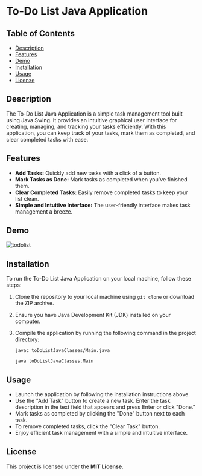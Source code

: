 # To-Do List Java Application

## Table of Contents

- [Description](#description)
- [Features](#features)
- [Demo](#demo)
- [Installation](#installation)
- [Usage](#usage)
- [License](#license)

## Description

The To-Do List Java Application is a simple task management tool built using Java Swing. It provides an intuitive graphical user interface for creating, managing, and tracking your tasks efficiently. With this application, you can keep track of your tasks, mark them as completed, and clear completed tasks with ease.

## Features

- **Add Tasks:** Quickly add new tasks with a click of a button.
- **Mark Tasks as Done:** Mark tasks as completed when you've finished them.
- **Clear Completed Tasks:** Easily remove completed tasks to keep your list clean.
- **Simple and Intuitive Interface:** The user-friendly interface makes task management a breeze.

## Demo

![todolist](https://github.com/Lyam0udi/toDoListJava/assets/67929106/800b2d02-6e67-4b42-846b-028e2a3037ca)


## Installation

To run the To-Do List Java Application on your local machine, follow these steps:

1. Clone the repository to your local machine using `git clone` or download the ZIP archive.

2. Ensure you have Java Development Kit (JDK) installed on your computer.

3. Compile the application by running the following command in the project directory:

    ```shell
    javac toDoListJavaClasses/Main.java
    ```
    ```shell
    java toDoListJavaClasses.Main
    ```

## Usage

  - Launch the application by following the installation instructions above.
  - Use the "Add Task" button to create a new task. Enter the task description in the text field that appears and press Enter or click "Done."
  - Mark tasks as completed by clicking the "Done" button next to each task.
  - To remove completed tasks, click the "Clear Task" button.
  - Enjoy efficient task management with a simple and intuitive interface.

## License
This project is licensed under the **MIT License**.
